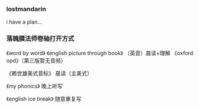 ### lostmandarin

i have a plan...

### 落魄膜法师卷轴打开方式

《word by word》
《english picture through book》 （英音）晨读+理解
《oxford opd》（第三版暂无音频）

《赖世雄美式音标》 晨读（主美式）

《my phonics》 晚上听写

《english ice break》 随意重复写






<!--  
…or create a new repository on the command line  
echo "# test" >> README.md  
git init  
git add README.md   
git commit -m "first commit"  
git remote add origin https://github.com/loremwalker/test.git  
git push -u origin master  
…or push an existing repository from the command line  
git remote add origin https://github.com/loremwalker/test.git  
git push -u origin master
-->
